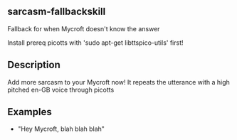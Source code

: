 ## sarcasm-fallbackskill
Fallback for when Mycroft doesn't know the answer

Install prereq picotts with 'sudo apt-get libttspico-utils' first!

## Description 
 
Add more sarcasm to your Mycroft now!
It repeats the utterance with a high pitched en-GB voice through picotts

## Examples 
* "Hey Mycroft, blah blah blah"
